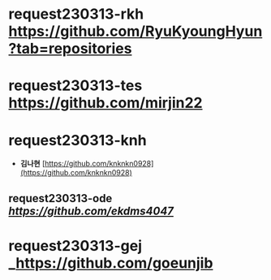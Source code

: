 # request230313-rkh <https://github.com/RyuKyoungHyun?tab=repositories>
# request230313-tes <https://github.com/mirjin22>
# request230313-knh
* **김나현** [https://github.com/knknkn0928](https://github.com/knknkn0928)
## request230313-ode _https://github.com/ekdms4047_
# request230313-gej _https://github.com/goeunjib
